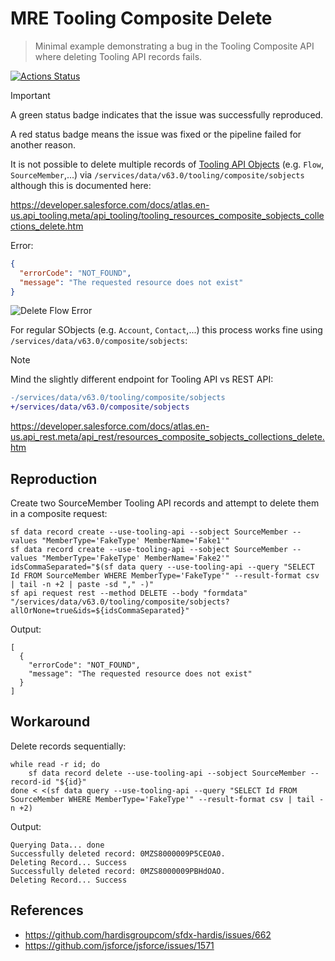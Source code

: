 # MRE Tooling Composite Delete

> Minimal example demonstrating a bug in the Tooling Composite API where deleting Tooling API records fails.

[![Actions Status](https://github.com/mdapi-issues/mre-tooling-composite-delete/actions/workflows/default.yml/badge.svg?branch=main)](https://github.com/mdapi-issues/mre-tooling-composite-delete/actions?query=branch:main)

> [!IMPORTANT]
> A green status badge indicates that the issue was successfully reproduced.
>
> A red status badge means the issue was fixed or the pipeline failed for another reason.

It is not possible to delete multiple records of [Tooling API Objects](https://developer.salesforce.com/docs/atlas.en-us.api_tooling.meta/api_tooling/reference_objects_list.htm) (e.g. `Flow`, `SourceMember`,...) via `/services/data/v63.0/tooling/composite/sobjects` although this is documented here:

https://developer.salesforce.com/docs/atlas.en-us.api_tooling.meta/api_tooling/tooling_resources_composite_sobjects_collections_delete.htm

Error:

```json
{
  "errorCode": "NOT_FOUND",
  "message": "The requested resource does not exist"
}
```

![Delete Flow Error](https://github.com/user-attachments/assets/d52bc263-ffe5-4c1f-96be-fd7f08c459fb)

For regular SObjects (e.g. `Account`, `Contact`,...) this process works fine using `/services/data/v63.0/composite/sobjects`:

> [!NOTE]
> Mind the slightly different endpoint for Tooling API vs REST API:

```diff
-/services/data/v63.0/tooling/composite/sobjects
+/services/data/v63.0/composite/sobjects
```

https://developer.salesforce.com/docs/atlas.en-us.api_rest.meta/api_rest/resources_composite_sobjects_collections_delete.htm

## Reproduction

Create two SourceMember Tooling API records and attempt to delete them in a composite request:

```shell
sf data record create --use-tooling-api --sobject SourceMember --values "MemberType='FakeType' MemberName='Fake1'"
sf data record create --use-tooling-api --sobject SourceMember --values "MemberType='FakeType' MemberName='Fake2'"
idsCommaSeparated="$(sf data query --use-tooling-api --query "SELECT Id FROM SourceMember WHERE MemberType='FakeType'" --result-format csv | tail -n +2 | paste -sd "," -)"
sf api request rest --method DELETE --body "formdata" "/services/data/v63.0/tooling/composite/sobjects?allOrNone=true&ids=${idsCommaSeparated}"
```

Output:

```shell
[
  {
    "errorCode": "NOT_FOUND",
    "message": "The requested resource does not exist"
  }
]
```

## Workaround

Delete records sequentially:

```shell
while read -r id; do
    sf data record delete --use-tooling-api --sobject SourceMember --record-id "${id}"
done < <(sf data query --use-tooling-api --query "SELECT Id FROM SourceMember WHERE MemberType='FakeType'" --result-format csv | tail -n +2)
```

Output:

```shell
Querying Data... done
Successfully deleted record: 0MZS8000009P5CEOA0.
Deleting Record... Success
Successfully deleted record: 0MZS8000009PBHdOAO.
Deleting Record... Success
```

## References

- https://github.com/hardisgroupcom/sfdx-hardis/issues/662
- https://github.com/jsforce/jsforce/issues/1571
